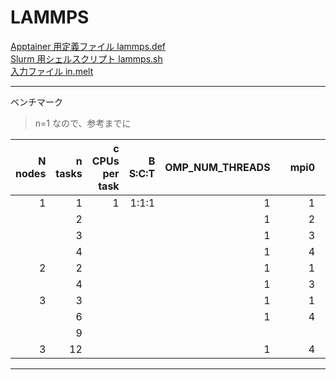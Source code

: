 # LAMMPS

[Apptainer 用定義ファイル lammps.def](lammps.def)<br>
[Slurm 用シェルスクリプト lammps.sh](lammps.sh)<br>
[入力ファイル in.melt](in.melt)<br>

---
ベンチマーク
> n=1 なので、参考までに

|N nodes|n tasks|c CPUs per task|B S:C:T|OMP_NUM_THREADS||mpi0|mpi1|mpi2|time(s)|rate(%)|
|--:|--:|--:|--:|--:|--:|--:|--:|--:|--:|--:|
|1|1|1|1:1:1|1||1|-|-|2496|100|
||2|||1||2|-|-|1533|61|
||3|||1||3|-|-|1410|56|
||4|||1||4|-|-|1618|65|
|2|2|||1||1|1|-|1527|61|
||4|||1||3|1|-|||
|3|3|||1||1|1|1|1138|46|
||6|||1||4|1|1|1376|55|
||9||||||||||
|3|12|||1||4|4|4|915|37|
---

